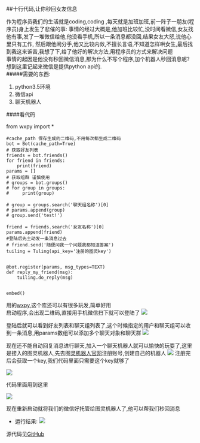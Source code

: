##十行代码,让你秒回女友信息

作为程序员我们的生活就是coding,coding ,每天就是加班加班,前一阵子一朋友(程序员)身上发生了悲催的事: 
事情的经过大概是,他加班比较忙,没时间看微信,女友找他有事,发了一堆微信给他,他没看手机,所以一条消息都没回,结果女友大怒,说他心里只有工作,
然后跟他闹分手,他又比较内敛,不擅长言语,不知道怎样哄女生,最后找到我这来诉苦,我想了下,给了他好的解决方法,用程序员的方式来解决问题  
事情的起因是他没有秒回微信消息,那为什么不写个程序,加个机器人秒回消息呢?  想到这里记起来微信是提供python api的.  
#####需要的东西:  
1. python3.5环境
2. 微信api
3. 聊天机器人

####看代码

from wxpy import *
	
	#cache_path 保存生成的二维码,不用每次都生成二维码
	bot = Bot(cache_path=True)
	# 获取好友列表
	friends = bot.friends()
	for friend in friends:
    	print(friend)
	params = []
	# 获取组群 谨慎使用
	# groups = bot.groups()
	# for group in groups:
	#     print(group)

	# group = groups.search('聊天组名称')[0]
	# params.append(group)
	# group.send('test!')

	friend = friends.search('女友名称')[0]
	params.append(friend)
	#登陆后先主动发一条消息过去
	# friend.send('随便问我一个问题我都知道答案')
	tuiling = Tuling(api_key='注册的图灵key')


	@bot.register(params, msg_types=TEXT)
	def reply_my_friend(msg):
    	tuiling.do_reply(msg)


	embed()


用的[wxpy](https://github.com/youfou/wxpy "wxpy"),这个库还可以有很多玩发,简单好用  
启动程序,会出现二维码,直接用手机微信扫下就可以登陆了
![](https://i.imgur.com/K2WuzuX.png)

登陆后就可以看到好友列表和聊天组列表了,这个时候指定的用户和聊天组可以收到一条消息,用params数组可以添加多个聊天对象和聊天群
![](https://i.imgur.com/2KKCM4P.png)


现在还不能自动回复消息进行聊天,加入一个聊天机器人就可以愉快的玩耍了,这里是接入的图灵机器人,先去图[灵机器人官网](http://www.tuling123.com/ "灵机器人官网")注册账号,创建自己的机器人
![](https://i.imgur.com/cL9wfBm.png)
注册完后会获取一个key,我们代码里面只需要这个key就够了

![](https://i.imgur.com/wKEXRO3.png)

代码里面用到这里

![](https://i.imgur.com/cT2g0Rt.png)


现在重新启动就将我们的微信好托管给图灵机器人了,他可以帮我们秒回消息



- 运行结果:
![](https://i.imgur.com/jsUyrSF.jpg)


源代码见[GitHub](https://github.com/panic-java/python_3.5/tree/master/wechartauto "GitHub")


















    





